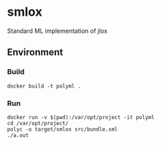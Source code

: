 # smlox
Standard ML implementation of jlox

## Environment

### Build

```
docker build -t polyml .
```

### Run

```
docker run -v $(pwd):/var/opt/project -it polyml
cd /var/opt/project/
polyc -o target/smlox src/bundle.sml
./a.out
```
